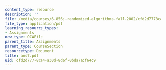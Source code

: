 ```yaml
---
content_type: resource
description: ''
file: /media/courses/6-856j-randomized-algorithms-fall-2002/cfd2d7778ca4a30d8d6f0bda7acf64c9_ans7.pdf
file_type: application/pdf
learning_resource_types:
- Assignments
ocw_type: OCWFile
parent_title: Assignments
parent_type: CourseSection
resourcetype: Document
title: ans7.pdf
uid: cfd2d777-8ca4-a30d-8d6f-0bda7acf64c9
---
```


